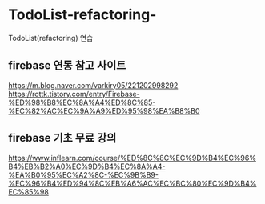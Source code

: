 # TodoList-refactoring-
TodoList(refactoring) 연습
## firebase 연동 참고 사이트
https://m.blog.naver.com/varkiry05/221202998292<br>
https://rottk.tistory.com/entry/Firebase-%ED%98%B8%EC%8A%A4%ED%8C%85-%EC%82%AC%EC%9A%A9%ED%95%98%EA%B8%B0
## firebase 기초 무료 강의
https://www.inflearn.com/course/%ED%8C%8C%EC%9D%B4%EC%96%B4%EB%B2%A0%EC%9D%B4%EC%8A%A4-%EA%B0%95%EC%A2%8C-%EC%9B%B9-%EC%96%B4%ED%94%8C%EB%A6%AC%EC%BC%80%EC%9D%B4%EC%85%98
